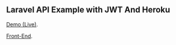 ## Laravel API Example with JWT And Heroku 

[Demo (Live)](https://github.com/fahadgithub1/Laravel-API-JWT-Full-CRUD-Example). 

[Front-End](https://github.com/fahadgithub1/flutter-With-LaravelAPI-Full-CRUD-Example). 
